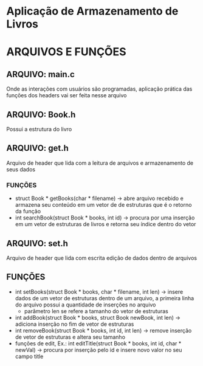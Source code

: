 # Aplicação de Armazenamento de Livros 

# ARQUIVOS E FUNÇÕES

## ARQUIVO: main.c

Onde as interações com usuários são programadas, aplicação prática das funções dos headers vai ser feita nesse arquivo

## ARQUIVO: Book.h

Possui a estrutura do livro

## ARQUIVO: get.h

Arquivo de header que lida com a leitura de arquivos e armazenamento de seus dados

### FUNÇÕES
- struct Book * getBooks(char * filename) -> abre arquivo recebido e armazena seu conteúdo em um vetor de de estruturas que é o retorno da função
- int searchBook(struct Book * books, int id) -> procura por uma inserção em um vetor de estruturas de livros e retorna seu índice dentro do vetor


## ARQUIVO: set.h

Arquivo de header que lida com escrita edição de dados dentro de arquivos

## FUNÇÕES
- int setBooks(struct Book * books, char * filename, int len) -> insere dados de um vetor de estruturas dentro de um arquivo, a primeira linha do arquivo possui a quantidade de inserções no arquivo
   - parâmetro len se refere a tamanho do vetor de estruturas
- int addBook(struct Book * books, struct Book newBook, int len) -> adiciona inserção no fim de vetor de estruturas
- int removeBook(struct Book * books, int id, int len) -> remove inserção de vetor de estruturas e altera seu tamanho
- funções de edit, Ex.: int editTitle(struct Book * books, int id, char * newVal) -> procura por inserção pelo id e insere novo valor no seu campo title




